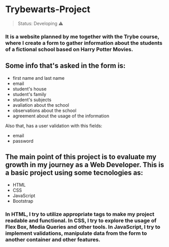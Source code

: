 # Trybewarts-Project

> Status: Developing ⚠️

### It is a website planned by me together with the Trybe course, where I create a form to gather information about the students of a fictional school based on Harry Potter Movies.

## Some info that's asked in the form is:

+ first name and last name
+ email
+ student's house
+ student's family
+ student's subjects
+ avaliation about the school
+ observations about the school
+ agreement about the usage of the information

Also that, has a user validation with this fields:

+ email
+ password

## The main point of this project is to evaluate my growth in my journey as a Web Developer. This is a basic project using some tecnologies as:

 + HTML
 + CSS
 + JavaScript
 + Bootstrap
 
 ### In HTML, I try to utilize appropriate tags to make my project readable and functional. In CSS, I try to explore the usage of Flex Box, Media Queries and other tools. In JavaScript, I try to implement validations, manipulate data from the form to another container and other features.
